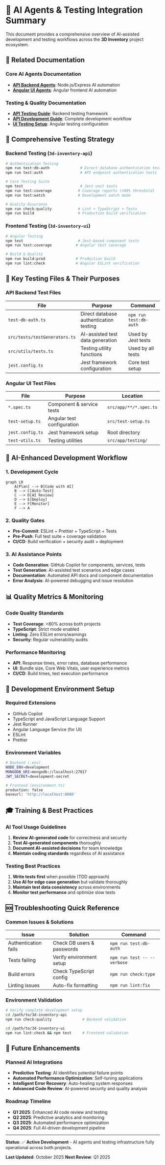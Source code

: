 # 🤖 AI Agents & Testing Integration Summary

This document provides a comprehensive overview of AI-assisted development and testing workflows across the **3D Inventory** project ecosystem.

## 🔗 **Related Documentation**

### **Core AI Agents Documentation**

- **[API Backend Agents](../3d-inventory-api/AGENTS.md)**: Node.js/Express AI automation
- **[Angular UI Agents](../3d-inventory-ui/AGENTS.md)**: Angular frontend AI automation

### **Testing & Quality Documentation**

- **[API Testing Guide](../3d-inventory-api/JEST-TESTING.md)**: Backend testing framework
- **[API Development Guide](../3d-inventory-api/DEVELOPMENT.md)**: Complete development workflow
- **[UI Testing Setup](../3d-inventory-ui/jest.config.ts)**: Angular testing configuration

## 🧪 **Comprehensive Testing Strategy**

### **Backend Testing** (`3d-inventory-api`)

```bash
# Authentication Testing
npm run test:db-auth              # Direct database authentication tests
npm run test:auth                 # API endpoint authentication tests

# Core Testing Suite
npm test                          # Jest unit tests
npm run test:coverage            # Coverage reports (>80% threshold)
npm run test:watch               # Development watch mode

# Quality Assurance
npm run check:quality            # Lint + TypeScript + Tests
npm run build                    # Production build verification
```

### **Frontend Testing** (`3d-inventory-ui`)

```bash
# Angular Testing
npm test                         # Jest-based component tests
npm run test:coverage           # Angular test coverage

# Build & Quality
npm run build:prod              # Production build
npm run lint:check              # Angular ESLint verification
```

## 🎯 **Key Testing Files & Their Purposes**

### **API Backend Test Files**

| File                          | Purpose                                | Command                |
| ----------------------------- | -------------------------------------- | ---------------------- |
| `test-db-auth.ts`             | Direct database authentication testing | `npm run test:db-auth` |
| `src/tests/testGenerators.ts` | AI-assisted test data generation       | Used by Jest tests     |
| `src/utils/tests.ts`          | Testing utility functions              | Used by all tests      |
| `jest.config.ts`              | Jest framework configuration           | Core test setup        |

### **Angular UI Test Files**

| File             | Purpose                    | Location               |
| ---------------- | -------------------------- | ---------------------- |
| `*.spec.ts`      | Component & service tests  | `src/app/**/*.spec.ts` |
| `test-setup.ts`  | Angular test configuration | `src/test-setup.ts`    |
| `jest.config.ts` | Jest framework setup       | Root directory         |
| `test-utils.ts`  | Testing utilities          | `src/app/testing/`     |

## 🚀 **AI-Enhanced Development Workflow**

### **1. Development Cycle**

```mermaid
graph LR
    A[Plan] --> B[Code with AI]
    B --> C[Auto-Test]
    C --> D[AI Review]
    D --> E[Deploy]
    E --> F[Monitor]
    F --> A
```

### **2. Quality Gates**

- **Pre-Commit**: ESLint + Prettier + TypeScript + Tests
- **Pre-Push**: Full test suite + coverage validation
- **CI/CD**: Build verification + security audit + deployment

### **3. AI Assistance Points**

- **Code Generation**: GitHub Copilot for components, services, tests
- **Test Generation**: AI-assisted test scenarios and edge cases
- **Documentation**: Automated API docs and component documentation
- **Error Analysis**: AI-powered debugging and issue resolution

## 📊 **Quality Metrics & Monitoring**

### **Code Quality Standards**

- **Test Coverage**: >80% across both projects
- **TypeScript**: Strict mode enabled
- **Linting**: Zero ESLint errors/warnings
- **Security**: Regular vulnerability audits

### **Performance Monitoring**

- **API**: Response times, error rates, database performance
- **UI**: Bundle size, Core Web Vitals, user experience metrics
- **CI/CD**: Build times, test execution performance

## 🔧 **Development Environment Setup**

### **Required Extensions**

- GitHub Copilot
- TypeScript and JavaScript Language Support
- Jest Runner
- Angular Language Service (for UI)
- ESLint
- Prettier

### **Environment Variables**

```bash
# Backend (.env)
NODE_ENV=development
MONGODB_URI=mongodb://localhost:27017
JWT_SECRET=development-secret

# Frontend (environment.ts)
production: false
baseurl: 'http://localhost:8080'
```

## 🎓 **Training & Best Practices**

### **AI Tool Usage Guidelines**

1. **Review AI-generated code** for correctness and security
2. **Test AI-generated components** thoroughly
3. **Document AI-assisted decisions** for team knowledge
4. **Maintain coding standards** regardless of AI assistance

### **Testing Best Practices**

1. **Write tests first** when possible (TDD approach)
2. **Use AI for edge case generation** but validate thoroughly
3. **Maintain test data consistency** across environments
4. **Monitor test performance** and optimize slow tests

## 🆘 **Troubleshooting Quick Reference**

### **Common Issues & Solutions**

| Issue                | Solution                   | Command                     |
| -------------------- | -------------------------- | --------------------------- |
| Authentication fails | Check DB users & passwords | `npm run test:db-auth`      |
| Tests failing        | Verify environment setup   | `npm run test -- --verbose` |
| Build errors         | Check TypeScript config    | `npm run check:type`        |
| Linting issues       | Auto-fix formatting        | `npm run lint:fix`          |

### **Environment Validation**

```bash
# Verify complete development setup
cd /path/to/3d-inventory-api
npm run check:quality              # Backend validation

cd /path/to/3d-inventory-ui
npm run lint:check && npm test     # Frontend validation
```

## 🔮 **Future Enhancements**

### **Planned AI Integrations**

- **Predictive Testing**: AI identifies potential failure points
- **Automated Performance Optimization**: Self-tuning applications
- **Intelligent Error Recovery**: Auto-healing system responses
- **Advanced Code Review**: AI-powered security and quality analysis

### **Roadmap Timeline**

- **Q1 2025**: Enhanced AI code review and testing
- **Q2 2025**: Predictive analytics and monitoring
- **Q3 2025**: Automated performance optimization
- **Q4 2025**: Full AI-driven development pipeline

---

**Status**: ✅ **Active Development** - AI agents and testing infrastructure fully operational across both projects.

**Last Updated**: October 2025
**Next Review**: Q1 2025
